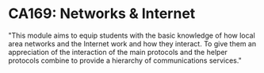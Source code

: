# CA169: Networks & Internet
"This module aims to equip students with the basic knowledge of how local area networks and the Internet work and how they interact. To give them an appreciation of the interaction of the main protocols and the helper protocols combine to provide a hierarchy of communications services."
